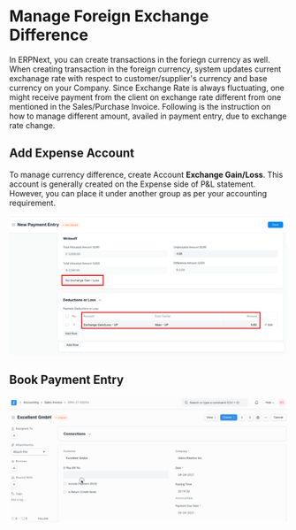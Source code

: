 
# Manage Foreign Exchange Difference



In ERPNext, you can create transactions in the foriegn currency as well. When creating transaction in the foreign currency, system updates current exchanage rate with respect to customer/supplier's currency and base currency on your Company. Since Exchange Rate is always fluctuating, one might receive payment from the client on exchange rate different from one mentioned in the Sales/Purchase Invoice. Following is the instruction on how to manage different amount, availed in payment entry, due to exchange rate change.


## Add Expense Account


To manage currency difference, create Account **Exchange Gain/Loss**. This account is generally created on the Expense side of P&L statement. However, you can place it under another group as per your accounting requirement.


![Exchange Gain/Loss Ledger](/files/exchange-gain-loss-ledger.png)


## Book Payment Entry


![Auto Calculate Exchange Gain Loss](/files/exchange-gain-loss-auto-calculation.gif)




